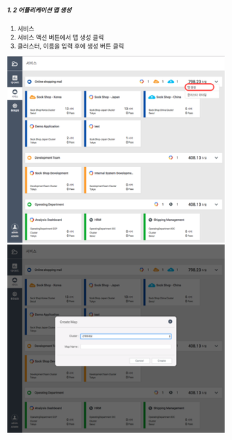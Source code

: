 ##### 1. 2 어플리케이션 맵 생성

1. 서비스
2. 서비스 액션 버튼에서 맵 생성 클릭
3. 클러스터, 이름을 입력 후에 생성 버튼 클릭

![](/assets/map_create.png)![](/assets/map_create_popup.png)

